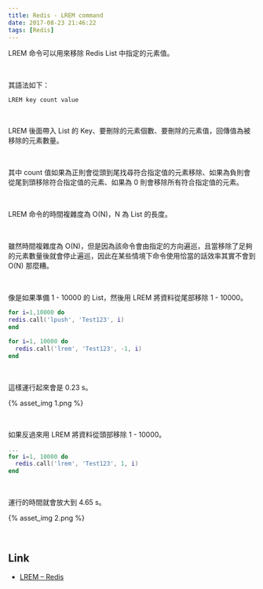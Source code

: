 ```yaml
---
title: Redis - LREM command
date: 2017-08-23 21:46:22
tags: [Redis]
---
```


LREM 命令可以用來移除 Redis List 中指定的元素值。  

<!-- More -->

<br/>


其語法如下：  

    LREM key count value

<br/>


LREM 後面帶入 List 的 Key、要刪除的元素個數、要刪除的元素值，回傳值為被移除的元素數量。  

<br/>


其中 count 值如果為正則會從頭到尾找尋符合指定值的元素移除、如果為負則會從尾到頭移除符合指定值的元素、如果為 0 則會移除所有符合指定值的元素。  

<br/>


LREM 命令的時間複雜度為 O(N)，N 為 List 的長度。  

<br/>  


雖然時間複雜度為 O(N)，但是因為該命令會由指定的方向遍巡，且當移除了足夠的元素數量後就會停止遍巡，因此在某些情境下命令使用恰當的話效率其實不會到 O(N) 那麼糟。  

<br/>


像是如果準備 1 - 10000 的 List，然後用 LREM 將資料從尾部移除 1 - 10000。  

```Lua
for i=1,10000 do
redis.call('lpush', 'Test123', i)
end

for i=1, 10000 do
  redis.call('lrem', 'Test123', -1, i)
end
```

<br/>


這樣運行起來會是 0.23 s。  

{% asset_img 1.png %}

<br/>


如果反過來用 LREM 將資料從頭部移除 1 - 10000。

```Lua
...
for i=1, 10000 do
  redis.call('lrem', 'Test123', 1, i)
end
```

<br/>


運行的時間就會放大到 4.65 s。  

{% asset_img 2.png %}

<br/>


Link
----
* [LREM – Redis](https://redis.io/commands/lrem)
